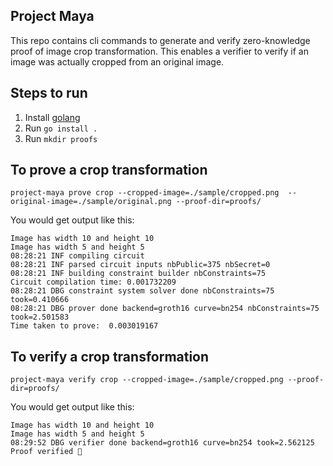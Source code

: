 ## Project Maya

This repo contains cli commands to generate and verify zero-knowledge proof of image crop transformation.
This enables a verifier to verify if an image was actually cropped from an original image.

## Steps to run
1. Install [golang](https://go.dev/doc/install)
2. Run `go install .`
3. Run `mkdir proofs`

## To prove a crop transformation

```shell
project-maya prove crop --cropped-image=./sample/cropped.png  --original-image=./sample/original.png --proof-dir=proofs/
```

You would get output like this:
```shell
Image has width 10 and height 10
Image has width 5 and height 5
08:28:21 INF compiling circuit
08:28:21 INF parsed circuit inputs nbPublic=375 nbSecret=0
08:28:21 INF building constraint builder nbConstraints=75
Circuit compilation time: 0.001732209
08:28:21 DBG constraint system solver done nbConstraints=75 took=0.410666
08:28:21 DBG prover done backend=groth16 curve=bn254 nbConstraints=75 took=2.501583
Time taken to prove:  0.003019167
```

## To verify a crop transformation
```shell
project-maya verify crop --cropped-image=./sample/cropped.png --proof-dir=proofs/
```

You would get output like this:
```shell
Image has width 10 and height 10
Image has width 5 and height 5
08:29:52 DBG verifier done backend=groth16 curve=bn254 took=2.562125
Proof verified 🎉
```